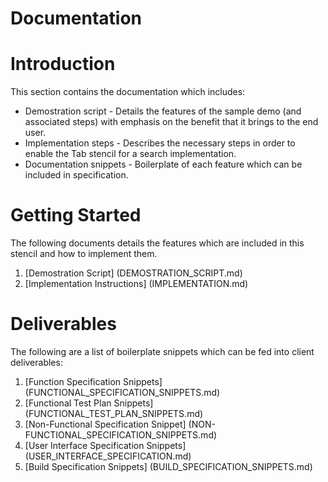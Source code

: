 Documentation
=================

# Introduction

This section contains the documentation which includes:

* Demostration script - Details the features of the sample demo (and associated steps) with emphasis on the benefit that it brings to the end user.
* Implementation steps - Describes the necessary steps in order to enable the Tab stencil for a search implementation.
* Documentation snippets - Boilerplate of each feature which can be included in specification.


# Getting Started

The following documents details the features which are included in this stencil and how to implement them.

1. [Demostration Script] (DEMOSTRATION_SCRIPT.md)
2. [Implementation Instructions] (IMPLEMENTATION.md)


# Deliverables

The following are a list of boilerplate snippets which can be fed into client deliverables:

1. [Function Specification Snippets] (FUNCTIONAL_SPECIFICATION_SNIPPETS.md)
2. [Functional Test Plan Snippets] (FUNCTIONAL_TEST_PLAN_SNIPPETS.md)
3. [Non-Functional Specification Snippet] (NON-FUNCTIONAL_SPECIFICATION_SNIPPETS.md)
4. [User Interface Specification Snippets] (USER_INTERFACE_SPECIFICATION.md)
5. [Build Specification Snippets] (BUILD_SPECIFICATION_SNIPPETS.md)